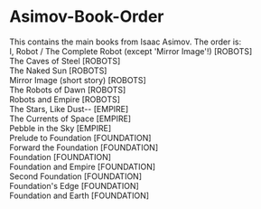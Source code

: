 # Asimov-Book-Order

This contains the main books from Isaac Asimov.
The order is:<br />
I, Robot / The Complete Robot (except 'Mirror Image'!) [ROBOTS]<br />
The Caves of Steel [ROBOTS]<br />
The Naked Sun [ROBOTS]<br />
Mirror Image (short story) [ROBOTS]<br />
The Robots of Dawn [ROBOTS]<br />
Robots and Empire [ROBOTS]<br />
The Stars, Like Dust-- [EMPIRE]<br />
The Currents of Space [EMPIRE]<br />
Pebble in the Sky [EMPIRE]<br />
Prelude to Foundation [FOUNDATION]<br />
Forward the Foundation [FOUNDATION]<br />
Foundation [FOUNDATION]<br />
Foundation and Empire [FOUNDATION]<br />
Second Foundation [FOUNDATION]<br />
Foundation's Edge [FOUNDATION]<br />
Foundation and Earth [FOUNDATION]<br />
